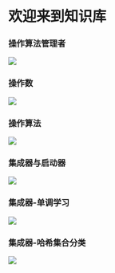 # 欢迎来到知识库

### 操作算法管理者

  <a href="https://github.com/BeardedManZhao/algorithmStar/blob/main/KnowledgeDocument/OperationAlgorithmManager-Chinese.md">
  <img src = "https://user-images.githubusercontent.com/113756063/195589564-594382f0-f720-4beb-963b-370ecfa053af.png"/>
  </a>

### 操作数

  <a href="https://github.com/BeardedManZhao/algorithmStar/blob/main/KnowledgeDocument/Operands-Chinese.md">
  <img src = "https://user-images.githubusercontent.com/113756063/195589459-f4aaa091-2386-48c1-8fff-7bd914925e2c.png"/>
  </a>

### 操作算法

  <a href="https://github.com/BeardedManZhao/algorithmStar/blob/main/KnowledgeDocument/OperationAlgorithm-Chinese.md">
  <img src = "https://user-images.githubusercontent.com/113756063/195589413-4f7e2bba-850c-49fa-92f0-dce659269156.png"/>
  </a>

### 集成器与启动器

  <a href="https://github.com/BeardedManZhao/algorithmStar/blob/main/KnowledgeDocument/Integrators%20and%20initiators-Chinese.md">
  <img src = "https://user-images.githubusercontent.com/113756063/196027511-91504261-576c-4d6f-8fa1-fd7c61874e86.png"/>
  </a>

### 集成器-单调学习

  <a href="https://github.com/BeardedManZhao/algorithmStar/blob/main/KnowledgeDocument/Integrator%20Monotonic%20Learning-Chinese.md">
  <img src = "https://user-images.githubusercontent.com/113756063/198195941-612cc1fc-62e0-4a3c-960f-387c149c2f6a.png"/>
  </a>

### 集成器-哈希集合分类

  <a href="https://github.com/BeardedManZhao/algorithmStar/blob/main/KnowledgeDocument/Hash%20Classification%20Integrator-Chinese.md">
  <img src = "https://user-images.githubusercontent.com/113756063/200151462-8d283021-0f93-459d-b335-a25b0208823e.png"/>
  </a>
